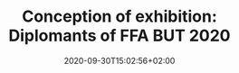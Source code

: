 ---
title: "Conception of exhibition: Diplomants of FFA BUT 2020"
date: 2020-09-30T15:02:56+02:00
draft: false
weight: 1

shortTitle: "Conception"
---